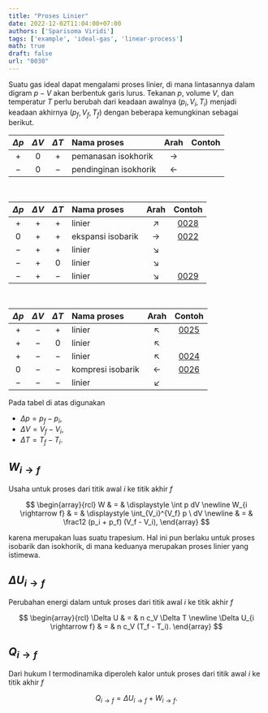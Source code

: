 ```yaml
---
title: "Proses Linier"
date: 2022-12-02T11:04:00+07:00
authors: ['Sparisoma Viridi']
tags: ['example', 'ideal-gas', 'linear-process']
math: true
draft: false
url: "0030"
---
```


Suatu gas ideal dapat mengalami proses linier, di mana lintasannya dalam digram $p-V$ akan berbentuk garis lurus. Tekanan $p$, volume $V$, dan temperatur $T$ perlu berubah dari keadaan awalnya $(p_i, V_i, T_i)$ menjadi keadaan akhirnya $(p_f, V_f, T_f)$ dengan beberapa kemungkinan sebagai berikut.

$\Delta p$ | $\Delta V$ | $\Delta T$ | Nama proses | Arah | Contoh 
:-: | :-: | :-: | :- | :-: | :-:
$+$ | $0$ | $+$ | pemanasan isokhorik   | &rightarrow; | &nbsp;
$-$ | $0$ | $-$ | pendinginan isokhorik | &leftarrow;  | &nbsp;

&nbsp;


$\Delta p$ | $\Delta V$ | $\Delta T$ | Nama proses | Arah | Contoh 
:-: | :-: | :-: | :- | :-: | :-:
$+$ | $+$ | $+$ | linier                 | &UpperRightArrow; | [0028](../0028)
$0$ | $+$ | $+$ | ekspansi isobarik      | &rightarrow;      | [0022](../0022)
$-$ | $+$ | $+$ | linier                 | &LowerRightArrow; | &nbsp;
$-$ | $+$ | $0$ | linier                 | &LowerRightArrow; | &nbsp;
$-$ | $+$ | $-$ | linier                 | &LowerRightArrow; | [0029](../0029)

&nbsp;

$\Delta p$ | $\Delta V$ | $\Delta T$ | Nama proses | Arah | Contoh 
:-: | :-: | :-: | :- | :-: | :-:
$+$ | $-$ | $+$ | linier                 | &UpperLeftArrow; | [0025](../0025)
$+$ | $-$ | $0$ | linier                 | &UpperLeftArrow; | &nbsp;
$+$ | $-$ | $-$ | linier                 | &UpperLeftArrow; | [0024](../0024)
$0$ | $-$ | $-$ | kompresi isobarik      | &leftarrow;      | [0026](../0026)
$-$ | $-$ | $-$ | linier                 | &LowerLeftArrow; | &nbsp;

Pada tabel di atas digunakan
+ $\Delta p = p_f - p_i$,
+ $\Delta V = V_f - V_i$,
+ $\Delta T = T_f - T_i$.


## $W_{i \rightarrow f}$
Usaha untuk proses dari titik awal $i$ ke titik akhir $f$

$$
\begin{array}{rcl}
W & = & \displaystyle \int p dV \newline
W_{i \rightarrow f} & = & \displaystyle \int_{V_i}^{V_f} p \ dV \newline
& = & \frac12 (p_i + p_f) (V_f - V_i),
\end{array}
$$

karena merupakan luas suatu trapesium. Hal ini pun berlaku untuk proses isobarik dan isokhorik, di mana keduanya merupakan proses linier yang istimewa.


## $\Delta U_{i \rightarrow f}$
Perubahan energi dalam untuk proses dari titik awal $i$ ke titik akhir $f$

$$
\begin{array}{rcl}
\Delta U & = & n c_V \Delta T \newline
\Delta U_{i \rightarrow f} & = & n c_V (T_f - T_i).
\end{array}
$$


## $Q_{i \rightarrow f}$
Dari hukum I termodinamika diperoleh kalor untuk proses dari titik awal $i$ ke titik akhir $f$

$$
Q_{i \rightarrow f} = \Delta U_{i \rightarrow f} + W_{i \rightarrow f}.
$$
